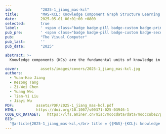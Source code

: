 ```yaml
---
id:             "2025-1_jiang_mas-kcl"
title:          "MAS-KCL: Knowledge Component Graph Structure Learning with Large Language Model-Based Agentic Workflow"
date:           2025-05-01 00:01:00 +0800
selected:       true
label:          ' <span class="badge badge-pill badge-custom badge-primary">SCI Q2</span> <span class="badge badge-pill badge-custom badge-primary">CCF-C</span> <span class="badge badge-pill badge-custom badge-primary">EI-Indexed Journal</span> '
pub_pre:        ' <span class="badge badge-pill badge-custom badge-secondary">Journal</span> '
pub:            "The Visual Computer"
pub_last:       ''
pub_date:       "2025"

abstract: >-
  Knowledge components (KCs) are the fundamental units of knowledge in education. A KC graph illustrates the relationships and dependencies between KCs. An accurate KC graph helps educators identify the root causes of learners’ poor performance on specific KCs, enabling targeted instructional interventions. We developed MAS-KCL, a KC graph structure learning algorithm that uses a multi-agent system driven by large language models for adaptive optimization of the KC graph. A bidirectional feedback mechanism is integrated to assess the value of edges and optimize graph structure learning efficiency. We validated this approach on both synthetic and real-world educational datasets, showing its effectiveness in learning path recognition, allowing teachers to design more targeted and effective learning plans.

cover:          assets/images/covers/2025-1_jiang_mas-kcl.jpg
authors:
  - Yuan-Hao Jiang
  - Kezong Tang
  - Zi-Wei Chen
  - Yuang Wei
  - Tian-Yi Liu
  - Jiayi Wu
PDF:          assets/PDF/2025-1_jiang_mas-kcl.pdf
HTML:         https://doi.org/10.1007/s00371-025-03946-1
CODE_OR_DATASET:   https://lfs.aminer.cn/misc/moocdata/data/mooccube2/prerequisites/math.json
BIB:
  "@article{2025-1_jiang_mas-kcl,</br> title = {{MAS}-{KCL}: knowledge component graph structure learning with large language model-based agentic workflow},</br> issn = {1432-2315},</br> shorttitle = {{MAS}-{KCL}},</br> url = {https://doi.org/10.1007/s00371-025-03946-1},</br> doi = {10.1007/s00371-025-03946-1},</br> language = {en},</br> journal = {The Visual Computer},</br> author = {Jiang, Yuan-Hao and Tang, Kezong and Chen, Zi-Wei and Wei, Yuang and Liu, Tian-Yi and Wu, Jiayi},</br> month = may,</br> year = {2025},</br> }"
---
```

